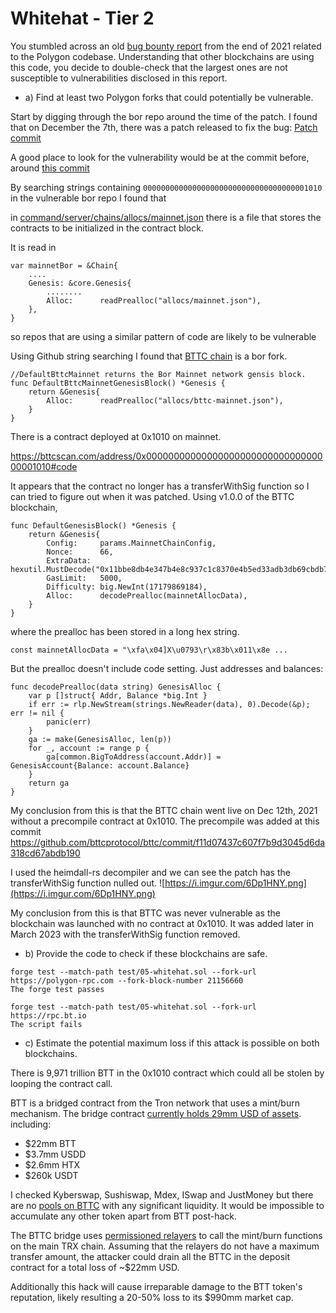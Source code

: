 # Whitehat - Tier 2
You stumbled across an old [bug bounty report](https://medium.com/immunefi/polygon-lack-of-balance-check-bugfix-postmortem-2-2m-bounty-64ec66c24c7d) from the end of 2021 related to the Polygon codebase. Understanding that other blockchains are using this code, you decide to double-check that the largest ones are not susceptible to vulnerabilities disclosed in this report.


- a) Find at least two Polygon forks that could potentially be vulnerable.

Start by digging through the bor repo around the time of the patch. I found that on December the 7th, there was a patch released
to fix the bug: [Patch commit](https://github.com/maticnetwork/bor/commit/39116e6cc9c671a09f665b0f9c69157e279dacb1)

A good place to look for the vulnerability would be at the commit before, around [this commit](https://github.com/maticnetwork/bor/tree/d3010f49bd7be9399e92404e19e35dd7cca397b1)

By searching strings containing `0000000000000000000000000000000000001010` in the vulnerable bor repo I found that 

in [command/server/chains/allocs/mainnet.json](https://github.com/maticnetwork/bor/blob/d3010f49bd7be9399e92404e19e35dd7cca397b1/command/server/chains/allocs/mainnet.json) there is a file that stores the contracts to be initialized in the contract block.

It is read in 
```
var mainnetBor = &Chain{
    ....
	Genesis: &core.Genesis{
        ........
		Alloc:      readPrealloc("allocs/mainnet.json"),
	},
}
```

so repos that are using a similar pattern of code are likely to be vulnerable

Using Github string searching I found that [BTTC chain](https://github.com/bttcprotocol/bttc) is a bor fork. 

```
//DefaultBttcMainnet returns the Bor Mainnet network gensis block.
func DefaultBttcMainnetGenesisBlock() *Genesis {
	return &Genesis{
		Alloc:      readPrealloc("allocs/bttc-mainnet.json"),
	}
}
```
There is a contract deployed at 0x1010 on mainnet.

https://bttcscan.com/address/0x0000000000000000000000000000000000001010#code

It appears that the contract no longer has a transferWithSig function so I can tried to figure out when it was patched.
Using v1.0.0 of the BTTC blockchain, 

```
func DefaultGenesisBlock() *Genesis {
	return &Genesis{
		Config:     params.MainnetChainConfig,
		Nonce:      66,
		ExtraData:  hexutil.MustDecode("0x11bbe8db4e347b4e8c937c1c8370e4b5ed33adb3db69cbdb7a38e1e50b1b82fa"),
		GasLimit:   5000,
		Difficulty: big.NewInt(17179869184),
		Alloc:      decodePrealloc(mainnetAllocData),
	}
}
```

where the prealloc has been stored in a long hex string. 
```
const mainnetAllocData = "\xfa\x04]X\u0793\r\x83b\x011\x8e ...
```
But the prealloc doesn't include code setting. Just addresses and balances:
```
func decodePrealloc(data string) GenesisAlloc {
	var p []struct{ Addr, Balance *big.Int }
	if err := rlp.NewStream(strings.NewReader(data), 0).Decode(&p); err != nil {
		panic(err)
	}
	ga := make(GenesisAlloc, len(p))
	for _, account := range p {
		ga[common.BigToAddress(account.Addr)] = GenesisAccount{Balance: account.Balance}
	}
	return ga
}
```

My conclusion from this is that the BTTC chain went live on Dec 12th, 2021 without a precompile contract at 0x1010.
The precompile was added at this commit https://github.com/bttcprotocol/bttc/commit/f11d07437c607f7b9d3045d6da318cd67abdb190

I used the heimdall-rs decompiler and we can see the patch has the transferWithSig function nulled out.
![https://i.imgur.com/6Dp1HNY.png](https://i.imgur.com/6Dp1HNY.png)

My conclusion from this is that BTTC was never vulnerable as the blockchain was launched with no contract at 0x1010. 
It was added later in March 2023 with the transferWithSig function removed.

- b) Provide the code to check if these blockchains are safe.
```
forge test --match-path test/05-whitehat.sol --fork-url https://polygon-rpc.com --fork-block-number 21156660
The forge test passes
```

```
forge test --match-path test/05-whitehat.sol --fork-url https://rpc.bt.io
The script fails
```

- c) Estimate the potential maximum loss if this attack is possible on both blockchains.

There is 9,971 trillion BTT in the 0x1010 contract which could all be stolen by looping the contract call. 

BTT is a bridged contract from the Tron network that uses a mint/burn mechanism. The bridge contract [currently holds 29mm USD of assets](https://tronscan.org/#/contract/TU1CmpmWbCrFXqLLqMaKL2Q1d34bJNYLJe). including:
- $22mm BTT
- $3.7mm USDD
- $2.6mm HTX
- $260k USDT

I checked Kyberswap, Sushiswap, Mdex, ISwap and JustMoney but there are no [pools on BTTC](https://bttc.bittorrent.com/ecosystem) with any significant liquidity. It would be impossible to accumulate any other token apart from BTT post-hack. 

The BTTC bridge uses [permissioned relayers](https://doc.bt.io/docs/bridge/relayer/) to call the mint/burn functions on the main TRX chain. Assuming that the relayers do not have a maximum transfer amount, the attacker could drain all the BTTC in the deposit contract for a total loss of ~$22mm USD.

Additionally this hack will cause irreparable damage to the BTT token's reputation, likely resulting a 20-50% loss to its $990mm market cap. 